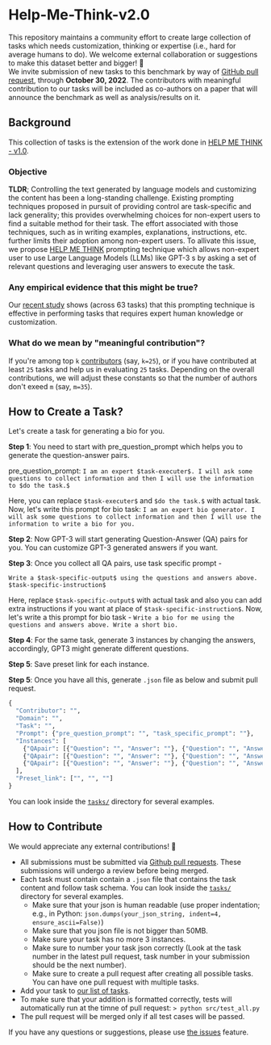 # Help-Me-Think-v2.0

This repository maintains a community effort to create large collection of tasks which needs customization, thinking or expertise (i.e., hard for average humans to do). 
We welcome external collaboration or suggestions to make this dataset better and bigger! 🙌  
We invite submission of new tasks to this benchmark by way of [GitHub pull request](https://github.com/allenai/natural-instructions-expansion/pulls), through **October 30, 2022**. 
The contributors with meaningful contribution to our tasks will be included as co-authors on a paper that will announce the benchmark as well as analysis/results on it.

## Background

This collection of tasks is the extension of the work done in [HELP ME THINK - v1.0](https://arxiv.org/pdf/2208.08232.pdf).

### Objective

**TLDR**; Controlling the text generated by language models and customizing the content has been a long-standing challenge. Existing prompting techniques proposed in pursuit of providing control are task-specific and lack generality; this provides overwhelming choices for non-expert users to find a suitable method for their task. The effort associated with those techniques, such as in writing examples, explanations, instructions, etc. further limits their adoption among non-expert users. To allivate this issue, we propose [HELP ME THINK](https://arxiv.org/pdf/2208.08232.pdf) prompting technique which allows non-expert user to use Large Language Models (LLMs) like GPT-3 s by asking a set of relevant questions and leveraging user answers to execute the task.

### Any empirical evidence that this might be true?

Our [recent study](https://arxiv.org/pdf/2208.08232.pdf) shows (across 63 tasks) that this prompting technique is effective in performing tasks that requires expert human knowledge or customization.

### What do we mean by "meaningful contribution"? 
If you're among top `k` [contributors](https://github.com/allenai/natural-instructions-expansion/graphs/contributors) (say, `k=25`), or if you have contributed at least `25` tasks and help us in evaluating `25` tasks. Depending on the overall contributions, we will adjust these constants so that the number of authors don't exeed `m` (say, `m=35`). 

## How to Create a Task?

Let's create a task for generating a bio for you.

**Step 1**: You need to start with pre_question_prompt which helps you to generate the question-answer pairs.

pre_question_prompt: `I am an expert $task-executer$. I will ask some questions to collect information and then I will use the information to $do the task.$`

Here, you can replace `$task-executer$` and `$do the task.$` with actual task. Now, let's write this prompt for bio task: `I am an expert bio generator. I will ask some questions to collect information and then I will use the information to write a bio for you.`

**Step 2**: Now GPT-3 will start generating Question-Answer (QA) pairs for you. You can customize GPT-3 generated answers if you want.

**Step 3**: Once you collect all QA pairs, use task specific prompt -

`Write a $task-specific-output$ using the questions and answers above. $task-specific-instruction$`

Here, replace `$task-specific-output$` with actual task and also you can add extra instructions if you want at place of `$task-specific-instruction$`. Now, let's write a this prompt for bio task - `Write a bio for me using the questions and answers above. Write a short bio.`

**Step 4**: For the same task, generate 3 instances by changing the answers, accordingly, GPT3 might generate different questions.

**Step 5**: Save preset link for each instance.

**Step 5**: Once you have all this, generate `.json` file as below and submit pull request.

```python
{
  "Contributor": "",
  "Domain": "",
  "Task": "",
  "Prompt": {"pre_question_prompt": "", "task_specific_prompt": ""},
  "Instances": [
    {"QApair": [{"Question": "", "Answer": ""}, {"Question": "", "Answer": ""}, ...], "Output": ""},
    {"QApair": [{"Question": "", "Answer": ""}, {"Question": "", "Answer": ""}, ...], "Output": ""},
    {"QApair": [{"Question": "", "Answer": ""}, {"Question": "", "Answer": ""}, ...], "Output": ""},
  ],
  "Preset_link": ["", "", ""]
}
```

You can look inside the [`tasks/`](tasks) directory for several examples.

## How to Contribute

We would appreciate any external contributions! 🙏

 * All submissions must be submitted via [Github pull requests](https://github.com/allenai/natural-instructions-expansion/pulls). These submissions will undergo a review before being merged. 
 * Each task must contain contain a `.json` file that contains the task content and follow task schema. You can look inside the [`tasks/`](tasks) directory for several examples.  
    * Make sure that your json is human readable (use proper indentation; e.g., in Python: `json.dumps(your_json_string, indent=4, ensure_ascii=False)`)   
    * Make sure that you json file is not bigger than 50MB. 
    * Make sure your task has no more 3 instances.
    * Make sure to number your task json correctly (Look at the task number in the latest pull request, task number in your submission should be the next number).
    * Make sure to create a pull request after creating all possible tasks. You can have one pull request with multiple tasks.
 * Add your task to [our list of tasks](tasks/README.md).
 * To make sure that your addition is formatted correctly, tests will automatically run at the timne of pull request: `> python src/test_all.py`
 * The pull request will be merged only if all test cases will be passed.
  
 
If you have any questions or suggestions, please use [the issues](https://github.com/allenai/natural-instructions-expansion/issues) feature.
